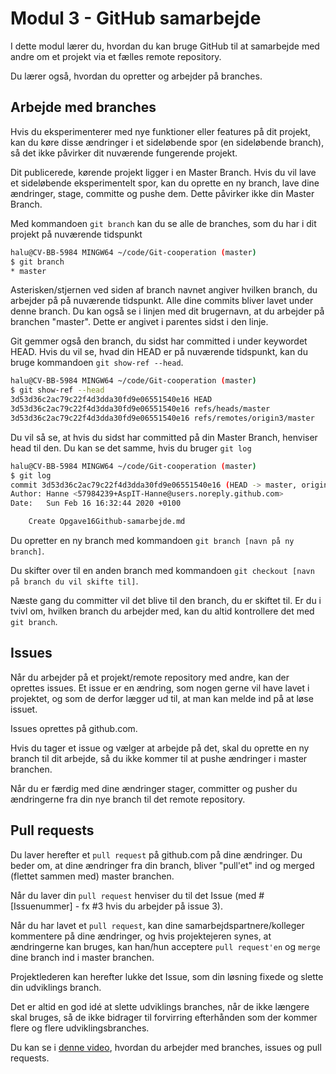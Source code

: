# Modul 3 - GitHub samarbejde

I dette modul lærer du, hvordan du kan bruge GitHub til at samarbejde med andre om et projekt via et fælles remote repository.

Du lærer også, hvordan du opretter og arbejder på branches.

## Arbejde med branches

Hvis du eksperimenterer med nye funktioner eller features på dit projekt, kan du køre disse ændringer i et sideløbende spor (en sideløbende branch), så det ikke påvirker dit nuværende fungerende projekt.

Dit publicerede, kørende projekt ligger i en Master Branch. Hvis du vil lave et sideløbende eksperimentelt spor, kan du oprette en ny branch, lave dine ændringer, stage, committe og pushe dem. Dette påvirker ikke din Master Branch.

Med kommandoen `git branch` kan du se alle de branches, som du har i dit projekt på nuværende tidspunkt

```bash
halu@CV-BB-5984 MINGW64 ~/code/Git-cooperation (master)
$ git branch
* master
```

Asterisken/stjernen ved siden af branch navnet angiver hvilken branch, du arbejder på på nuværende tidspunkt. Alle dine commits bliver lavet under denne branch.
Du kan også se i linjen med dit brugernavn, at du arbejder på branchen "master". Dette er angivet i parentes sidst i den linje.

Git gemmer også den branch, du sidst har committed i under keywordet HEAD. Hvis du vil se, hvad din HEAD er på nuværende tidspunkt, kan du bruge kommandoen `git show-ref --head`.

```bash
halu@CV-BB-5984 MINGW64 ~/code/Git-cooperation (master)
$ git show-ref --head
3d53d36c2ac79c22f4d3dda30fd9e06551540e16 HEAD
3d53d36c2ac79c22f4d3dda30fd9e06551540e16 refs/heads/master
3d53d36c2ac79c22f4d3dda30fd9e06551540e16 refs/remotes/origin3/master
```

Du vil så se, at hvis du sidst har committed på din Master Branch, henviser head til den. Du kan se det samme, hvis du bruger `git log`

```bash
halu@CV-BB-5984 MINGW64 ~/code/Git-cooperation (master)
$ git log
commit 3d53d36c2ac79c22f4d3dda30fd9e06551540e16 (HEAD -> master, origin3/master)
Author: Hanne <57984239+AspIT-Hanne@users.noreply.github.com>
Date:   Sun Feb 16 16:32:44 2020 +0100

    Create Opgave16Github-samarbejde.md
```

Du opretter en ny branch med kommandoen `git branch [navn på ny branch]`.

Du skifter over til en anden branch med kommandoen `git checkout [navn på branch du vil skifte til]`.

Næste gang du committer vil det blive til den branch, du er skiftet til. Er du i tvivl om, hvilken branch du arbejder med, kan du altid kontrollere det med `git branch`.

## Issues

Når du arbejder på et projekt/remote repository med andre, kan der oprettes issues. Et issue er en ændring, som nogen gerne vil have lavet i projektet, og som de derfor lægger ud til, at man kan melde ind på at løse issuet.

Issues oprettes på github.com.

Hvis du tager et issue og vælger at arbejde på det, skal du oprette en ny branch til dit arbejde, så du ikke kommer til at pushe ændringer i master branchen.

Når du er færdig med dine ændringer stager, committer og pusher du ændringerne fra din nye branch til det remote repository.

## Pull requests

Du laver herefter et `pull request` på github.com på dine ændringer. Du beder om, at dine ændringer fra din branch, bliver "pull'et" ind og merged (flettet sammen med) master branchen.

Når du laver din `pull request` henviser du til det Issue (med #[Issuenummer] - fx #3 hvis du arbejder på issue 3).

Når du har lavet et `pull request`, kan dine samarbejdspartnere/kolleger kommentere på dine ændringer, og hvis projektejeren synes, at ændringerne kan bruges, kan han/hun acceptere `pull request'en` og `merge` dine branch ind i master branchen.

Projektlederen kan herefter lukke det Issue, som din løsning fixede og slette din udviklings branch.

Det er altid en god idé at slette udviklings branches, når de ikke længere skal bruges, så de ikke bidrager til forvirring efterhånden som der kommer flere og flere udviklingsbranches.

Du kan se i [denne video](https://www.youtube.com/watch?v=SoaAoATcUxU), hvordan du arbejder med branches, issues og pull requests.
